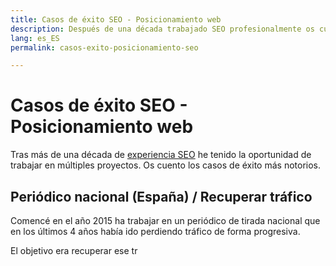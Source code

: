 ```yaml
---
title: Casos de éxito SEO - Posicionamiento web
description: Después de una década trabajado SEO profesionalmente os cuento mis aprendizajes
lang: es_ES
permalink: casos-exito-posicionamiento-seo

---
```


# Casos de éxito SEO - Posicionamiento web

Tras más de una década de [experiencia SEO](experiencia-seo) he tenido la oportunidad de trabajar en múltiples proyectos. Os cuento los casos de éxito más notorios.

## Periódico nacional (España) / Recuperar tráfico

Comencé en el año 2015 ha trabajar en un periódico de tirada nacional que en los últimos 4 años había ido perdiendo tráfico de forma progresiva.

El objetivo era recuperar ese tr
<!--stackedit_data:
eyJoaXN0b3J5IjpbMTY4NDIyNTA1MSwxNzI1ODg4MzU5LDM4NT
EzODAyNCwxMDI4NDc1NTAwXX0=
-->